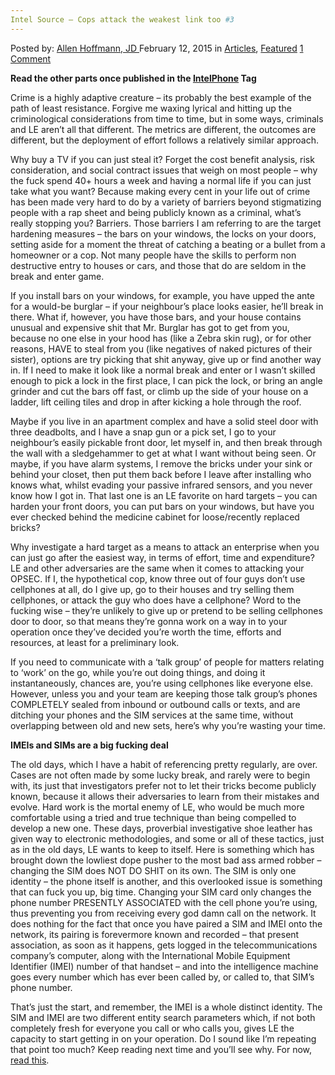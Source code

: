```yaml
---
Intel Source – Cops attack the weakest link too #3
---
```

<article class="post-listing post-8429 post type-post status-publish format-standard has-post-thumbnail hentry category-articles category-deepdot-news tag-intelphone">
<div class="post-inner">
<p class="post-meta">
<span>Posted by: <a href="https://www.deepdotweb.com/author/lionelhutz/" title="">Allen Hoffmann, JD </a></span>
<span>February 12, 2015</span>
<span>in <a href="https://www.deepdotweb.com/category/articles/" rel="category tag">Articles</a>, <a href="https://www.deepdotweb.com/category/deepdot-news/" rel="category tag">Featured</a></span>
<span><a href="https://www.deepdotweb.com/2015/02/12/intel-source-cops-attack-weakest-link-3/#comments">1 Comment</a></span>
</p>
<div class="clear"></div>
<div class="entry">
<p><strong>Read the other parts once published in the <a href="http://www.deepdotweb.com/tag/IntelPhone/">IntelPhone</a> Tag</strong></p>
<p>Crime is a highly adaptive creature – its probably the best example of the path of least resistance. Forgive me waxing lyrical and hitting up the criminological considerations from time to time, but in some ways, criminals and LE aren’t all that different. The metrics are different, the outcomes are different, but the deployment of effort follows a relatively similar approach.</p>
<p>Why buy a TV if you can just steal it? Forget the cost benefit analysis, risk consideration, and social contract issues that weigh on most people – why the fuck spend 40+ hours a week and having a normal life if you can just take what you want? Because making every cent in your life out of crime has been made very hard to do by a variety of barriers beyond stigmatizing people with a rap sheet and being publicly known as a criminal, what’s really stopping you? Barriers. Those barriers I am referring to are the target hardening measures – the bars on your windows, the locks on your doors, setting aside for a moment the threat of catching a beating or a bullet from a homeowner or a cop. Not many people have the skills to perform non destructive entry to houses or cars, and those that do are seldom in the break and enter game.</p>
<p>If you install bars on your windows, for example, you have upped the ante for a would-be burglar – if your neighbour’s place looks easier, he’ll break in there. What if, however, you have those bars, and your house contains unusual and expensive shit that Mr. Burglar has got to get from you, because no one else in your hood has (like a Zebra skin rug), or for other reasons, HAVE to steal from you (like negatives of naked pictures of their sister), options are try picking that shit anyway, give up or find another way in. If I need to make it look like a normal break and enter or I wasn’t skilled enough to pick a lock in the first place, I can pick the lock, or bring an angle grinder and cut the bars off fast, or climb up the side of your house on a ladder, lift ceiling tiles and drop in after kicking a hole through the roof.</p>
<p>Maybe if you live in an apartment complex and have a solid steel door with three deadbolts, and I have a snap gun or a pick set, I go to your neighbour’s easily pickable front door, let myself in, and then break through the wall with a sledgehammer to get at what I want without being seen. Or maybe, if you have alarm systems, I remove the bricks under your sink or behind your closet, then put them back before I leave after installing who knows what, whilst evading your passive infrared sensors, and you never know how I got in. That last one is an LE favorite on hard targets – you can harden your front doors, you can put bars on your windows, but have you ever checked behind the medicine cabinet for loose/recently replaced bricks?</p>
<p>Why investigate a hard target as a means to attack an enterprise when you can just go after the easiest way, in terms of effort, time and expenditure? LE and other adversaries are the same when it comes to attacking your OPSEC. If I, the hypothetical cop, know three out of four guys don’t use cellphones at all, do I give up, go to their houses and try selling them cellphones, or attack the guy who does have a cellphone? Word to the fucking wise – they’re unlikely to give up or pretend to be selling cellphones door to door, so that means they’re gonna work on a way in to your operation once they’ve decided you’re worth the time, efforts and resources, at least for a preliminary look.</p>
<p>If you need to communicate with a ‘talk group’ of people for matters relating to ‘work’ on the go, while you’re out doing things, and doing it instantaneously, chances are, you’re using cellphones like everyone else. However, unless you and your team are keeping those talk group’s phones COMPLETELY sealed from inbound or outbound calls or texts, and are ditching your phones and the SIM services at the same time, without overlapping between old and new sets, here’s why you’re wasting your time.</p>
<p><strong> IMEIs and SIMs are a big fucking deal</strong></p>
<p>The old days, which I have a habit of referencing pretty regularly, are over. Cases are not often made by some lucky break, and rarely were to begin with, its just that investigators prefer not to let their tricks become publicly known, because it allows their adversaries to learn from their mistakes and evolve. Hard work is the mortal enemy of LE, who would be much more comfortable using a tried and true technique than being compelled to develop a new one. These days, proverbial investigative shoe leather has given way to electronic methodologies, and some or all of these tactics, just as in the old days, LE wants to keep to itself. Here is something which has brought down the lowliest dope pusher to the most bad ass armed robber – changing the SIM does NOT DO SHIT on its own. The SIM is only one identity – the phone itself is another, and this overlooked issue is something that can fuck you up, big time. Changing your SIM card only changes the phone number PRESENTLY ASSOCIATED with the cell phone you’re using, thus preventing you from receiving every god damn call on the network. It does nothing for the fact that once you have paired a SIM and IMEI onto the network, its pairing is forevermore known and recorded &#8211; that present association, as soon as it happens, gets logged in the telecommunications company’s computer, along with the International Mobile Equipment Identifier (IMEI) number of that handset – and into the intelligence machine goes every number which has ever been called by, or called to, that SIM’s phone number.</p>
<p>That’s just the start, and remember, the IMEI is a whole distinct identity. The SIM and IMEI are two different entity search parameters which, if not both completely fresh for everyone you call or who calls you, gives LE the capacity to start getting in on your operation. Do I sound like I’m repeating that point too much? Keep reading next time and you’ll see why. For now, <a href="http://www.financialcryptography.com/mt/archives/000704.html">read this</a>.</p>
</div>
<span style="display:none"><a href="https://www.deepdotweb.com/tag/intelphone/" rel="tag">IntelPhone</a></span> <span style="display:none" class="updated">2015-02-12</span>
<div style="display:none" class="vcard author" itemprop="author" itemscope itemtype="http://schema.org/Person"><strong class="fn" itemprop="name"><a href="https://www.deepdotweb.com/author/lionelhutz/" title="Posts by Allen Hoffmann, JD" rel="author">Allen Hoffmann, JD</a></strong></div>
</div>
</article>

